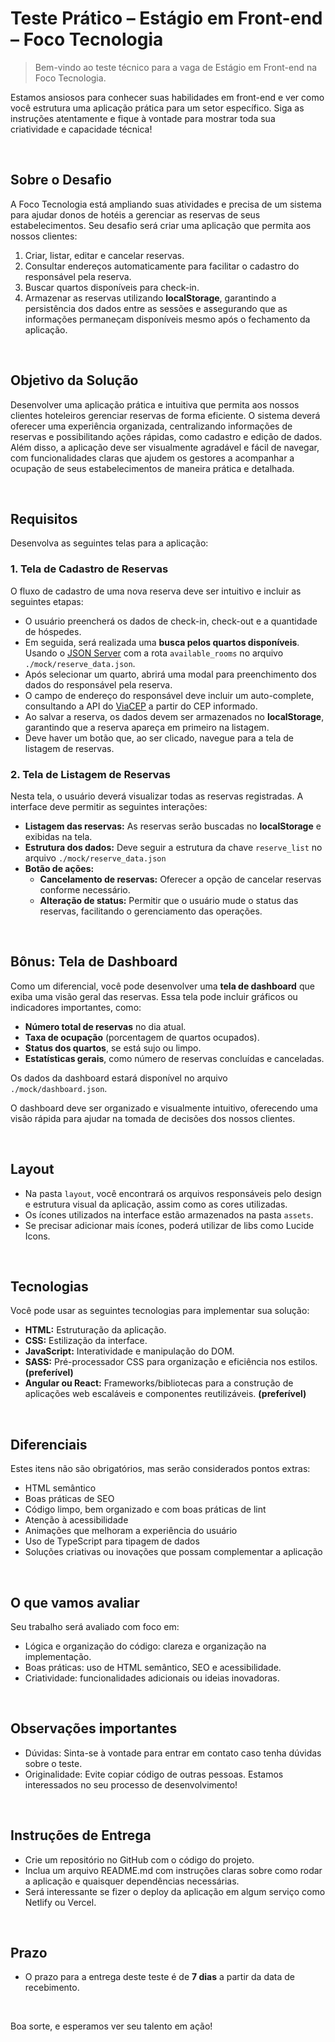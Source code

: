 # Teste Prático – Estágio em Front-end – Foco Tecnologia

> Bem-vindo ao teste técnico para a vaga de Estágio em Front-end na Foco Tecnologia.

Estamos ansiosos para conhecer suas habilidades em front-end e ver como você estrutura uma aplicação prática para um setor específico. Siga as instruções atentamente e fique à vontade para mostrar toda sua criatividade e capacidade técnica!

<br>

## Sobre o Desafio

A Foco Tecnologia está ampliando suas atividades e precisa de um sistema para ajudar donos de hotéis a gerenciar as reservas de seus estabelecimentos. Seu desafio será criar uma aplicação que permita aos nossos clientes:

1. Criar, listar, editar e cancelar reservas.
2. Consultar endereços automaticamente para facilitar o cadastro do responsável pela reserva.
3. Buscar quartos disponíveis para check-in.
4. Armazenar as reservas utilizando **localStorage**, garantindo a persistência dos dados entre as sessões e assegurando que as informações permaneçam disponíveis mesmo após o fechamento da aplicação.


<br>

## Objetivo da Solução

Desenvolver uma aplicação prática e intuitiva que permita aos nossos clientes hoteleiros gerenciar reservas de forma eficiente. O sistema deverá oferecer uma experiência organizada, centralizando informações de reservas e possibilitando ações rápidas, como cadastro e edição de dados. Além disso, a aplicação deve ser visualmente agradável e fácil de navegar, com funcionalidades claras que ajudem os gestores a acompanhar a ocupação de seus estabelecimentos de maneira prática e detalhada.

<br>

## Requisitos

Desenvolva as seguintes telas para a aplicação:

### 1. Tela de Cadastro de Reservas  

O fluxo de cadastro de uma nova reserva deve ser intuitivo e incluir as seguintes etapas:

- O usuário preencherá os dados de check-in, check-out e a quantidade de hóspedes.
- Em seguida, será realizada uma **busca pelos quartos disponíveis**. Usando o [JSON Server](https://github.com/typicode/json-server) com a rota `available_rooms` no arquivo `./mock/reserve_data.json`.
- Após selecionar um quarto, abrirá uma modal para preenchimento dos dados do responsável pela reserva.
- O campo de endereço do responsável deve incluir um auto-complete, consultando a API do [ViaCEP](https://viacep.com.br) a partir do CEP informado.
- Ao salvar a reserva, os dados devem ser armazenados no **localStorage**, garantindo que a reserva apareça em primeiro na listagem.
- Deve haver um botão que, ao ser clicado, navegue para a tela de listagem de reservas.

### 2. Tela de Listagem de Reservas  
Nesta tela, o usuário deverá visualizar todas as reservas registradas. A interface deve permitir as seguintes interações:

- **Listagem das reservas:** As reservas serão buscadas no **localStorage** e exibidas na tela.
- **Estrutura dos dados:** Deve seguir a estrutura da chave `reserve_list` no arquivo `./mock/reserve_data.json`
- **Botão de ações:** 
  - **Cancelamento de reservas:** Oferecer a opção de cancelar reservas conforme necessário.
  - **Alteração de status:** Permitir que o usuário mude o status das reservas, facilitando o gerenciamento das operações.

<br>


## Bônus: Tela de Dashboard

Como um diferencial, você pode desenvolver uma **tela de dashboard** que exiba uma visão geral das reservas. Essa tela pode incluir gráficos ou indicadores importantes, como:

- **Número total de reservas** no dia atual.
- **Taxa de ocupação** (porcentagem de quartos ocupados).
- **Status dos quartos**, se está sujo ou limpo.
- **Estatísticas gerais**, como número de reservas concluídas e canceladas.

Os dados da dashboard estará disponível no arquivo `./mock/dashboard.json`.

O dashboard deve ser organizado e visualmente intuitivo, oferecendo uma visão rápida para ajudar na tomada de decisões dos nossos clientes.

<br>

## Layout

- Na pasta `layout`, você encontrará os arquivos responsáveis pelo design e estrutura visual da aplicação, assim como as cores utilizadas. 
- Os ícones utilizados na interface estão armazenados na pasta `assets`.
- Se precisar adicionar mais ícones, poderá utilizar  de libs como Lucide Icons.

<br>

## Tecnologias

Você pode usar as seguintes tecnologias para implementar sua solução:

- **HTML:** Estruturação da aplicação.
- **CSS:** Estilização da interface.
- **JavaScript:** Interatividade e manipulação do DOM.
- **SASS:** Pré-processador CSS para organização e eficiência nos estilos. **(preferível)**
- **Angular ou React:** Frameworks/bibliotecas para a construção de aplicações web escaláveis e componentes reutilizáveis. **(preferível)**

<br>

## Diferenciais

Estes itens não são obrigatórios, mas serão considerados pontos extras:

- HTML semântico
- Boas práticas de SEO
- Código limpo, bem organizado e com boas práticas de lint
- Atenção à acessibilidade
- Animações que melhoram a experiência do usuário
- Uso de TypeScript para tipagem de dados
- Soluções criativas ou inovações que possam complementar a aplicação

<br>

## O que vamos avaliar

Seu trabalho será avaliado com foco em:

- Lógica e organização do código: clareza e organização na implementação.
- Boas práticas: uso de HTML semântico, SEO e acessibilidade.
- Criatividade: funcionalidades adicionais ou ideias inovadoras.

<br>

## Observações importantes

- Dúvidas: Sinta-se à vontade para entrar em contato caso tenha dúvidas sobre o teste.
- Originalidade: Evite copiar código de outras pessoas. Estamos interessados no seu processo de desenvolvimento!

<br>

## Instruções de Entrega

- Crie um repositório no GitHub com o código do projeto.
- Inclua um arquivo README.md com instruções claras sobre como rodar a aplicação e quaisquer dependências necessárias.
- Será interessante se fizer o deploy da aplicação em algum serviço como Netlify ou Vercel.

<br>


## Prazo

- O prazo para a entrega deste teste é de **7 dias** a partir da data de recebimento.

<br>

Boa sorte, e esperamos ver seu talento em ação! 

<br> 